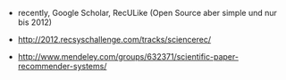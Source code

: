 
* recently, Google Scholar, 
  RecULike (Open Source aber simple und nur bis 2012)

* http://2012.recsyschallenge.com/tracks/sciencerec/

* http://www.mendeley.com/groups/632371/scientific-paper-recommender-systems/
